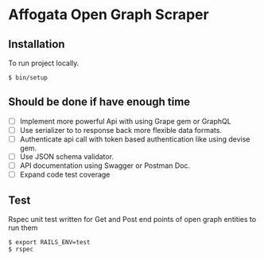 # Affogata Open Graph Scraper

## Installation

To run project locally.

```
$ bin/setup
```


## Should be done if have enough time

- [ ] Implement more powerful Api with using Grape gem or GraphQL 
- [ ] Use serializer to to response back more flexible data formats.
- [ ] Authenticate api call with token based authentication like using devise gem.
- [ ] Use JSON schema validator.
- [ ] API documentation using Swagger or Postman Doc.
- [ ] Expand code test coverage

## Test

Rspec unit test written for Get and Post end points of open graph entities to run them

```
$ export RAILS_ENV=test
$ rspec
```